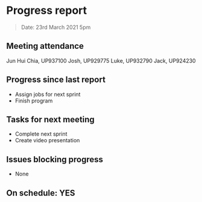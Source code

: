 # Progress report

> Date: 23rd March 2021 5pm

## Meeting attendance

Jun Hui Chia, UP937100
Josh, UP929775
Luke, UP932790
Jack, UP924230

## Progress since last report

* Assign jobs for next sprint
* Finish program

## Tasks for next meeting

* Complete next sprint
* Create video presentation

## Issues blocking progress

* None

## On schedule: YES
